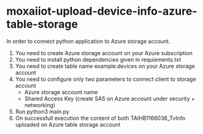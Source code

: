 # moxaiiot-upload-device-info-azure-table-storage

In order to connect python application to Azure storage account.

1. You need to create Azure storage account on your Azure subscription 
2. You need to install python dependencies given in requiements.txt
3. You need to create table name example:devices on your Azure storage account
4. You need to configure only two parameters to connect client to storage account
   - Azure storage account name
   - Shared Access Key (create SAS on Azure account under security + networking) 
5. Run python3 main.py
6. On successfull execution the content of both TAIHB1166038_TvInfo uploaded on Azure table storage account 
